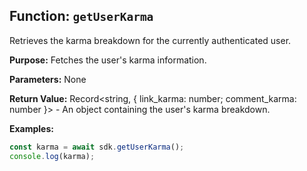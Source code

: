 ## Function: `getUserKarma`

Retrieves the karma breakdown for the currently authenticated user.

**Purpose:**
Fetches the user's karma information.

**Parameters:**
None

**Return Value:**
Record<string, { link_karma: number; comment_karma: number }> - An object containing the user's karma breakdown.

**Examples:**
```typescript
const karma = await sdk.getUserKarma();
console.log(karma);
```